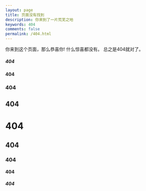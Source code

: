 ```yaml
---
layout: page
title: 页面没有找到
description: 你来到了一片荒芜之地
keywords: 404
comments: false
permalink: /404.html
---
```


你来到这个页面，那么恭喜你! 什么惊喜都没有。
总之是404就对了。  


##### 404
#### 404
### 404
## 404
# 404
## 404
### 404
#### 404
##### 404